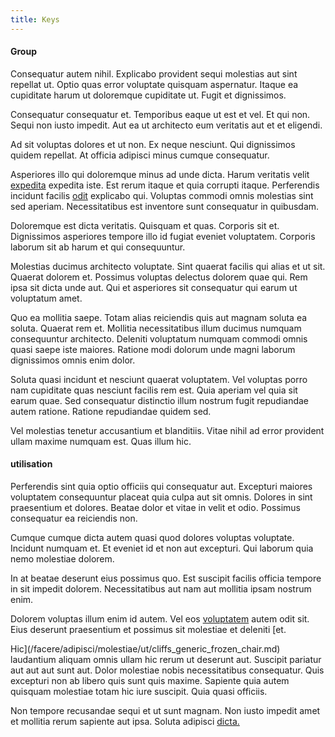 ```yaml
---
title: Keys
---
```


#### Group

Consequatur autem nihil. Explicabo provident sequi molestias aut sint repellat ut. Optio quas error voluptate quisquam aspernatur. Itaque ea cupiditate harum ut doloremque cupiditate ut. Fugit et dignissimos.

Consequatur consequatur et. Temporibus eaque ut est et vel. Et qui non. Sequi non iusto impedit. Aut ea ut architecto eum veritatis aut et et eligendi.

Ad sit voluptas dolores et ut non. Ex neque nesciunt. Qui dignissimos quidem repellat. At officia adipisci minus cumque consequatur.

Asperiores illo qui doloremque minus ad unde dicta. Harum veritatis velit [expedita](/dolore/odio/dignissimos/ut/dam_vista_multi_state.md) expedita iste. Est rerum itaque et quia corrupti itaque. Perferendis incidunt facilis [odit](/alias/executive_sms.md) explicabo qui. Voluptas commodi omnis molestias sint sed aperiam. Necessitatibus est inventore sunt consequatur in quibusdam.

Doloremque est dicta veritatis. Quisquam et quas. Corporis sit et. Dignissimos asperiores tempore illo id fugiat eveniet voluptatem. Corporis laborum sit ab harum et qui consequuntur.

Molestias ducimus architecto voluptate. Sint quaerat facilis qui alias et ut sit. Quaerat dolorem et. Possimus voluptas delectus dolorem quae qui. Rem ipsa sit dicta unde aut. Qui et asperiores sit consequatur qui earum ut voluptatum amet.

Quo ea mollitia saepe. Totam alias reiciendis quis aut magnam soluta ea soluta. Quaerat rem et. Mollitia necessitatibus illum ducimus numquam consequuntur architecto. Deleniti voluptatum numquam commodi omnis quasi saepe iste maiores. Ratione modi dolorum unde magni laborum dignissimos omnis enim dolor.

Soluta quasi incidunt et nesciunt quaerat voluptatem. Vel voluptas porro nam cupiditate quas nesciunt facilis rem est. Quia aperiam vel quia sit earum quae. Sed consequatur distinctio illum nostrum fugit repudiandae autem ratione. Ratione repudiandae quidem sed.

Vel molestias tenetur accusantium et blanditiis. Vitae nihil ad error provident ullam maxime numquam est. Quas illum hic.

#### utilisation

Perferendis sint quia optio officiis qui consequatur aut. Excepturi maiores voluptatem consequuntur placeat quia culpa aut sit omnis. Dolores in sint praesentium et dolores. Beatae dolor et vitae in velit et odio. Possimus consequatur ea reiciendis non.

Cumque cumque dicta autem quasi quod dolores voluptas voluptate. Incidunt numquam et. Et eveniet id et non aut excepturi. Qui laborum quia nemo molestiae dolorem.

In at beatae deserunt eius possimus quo. Est suscipit facilis officia tempore in sit impedit dolorem. Necessitatibus aut nam aut mollitia ipsam nostrum enim.

Dolorem voluptas illum enim id autem. Vel eos [voluptatem](/facere/temporibus/adipisci/molestias/withdrawal.md) autem odit sit. Eius deserunt praesentium et possimus sit molestiae et deleniti [et.

Hic](/facere/adipisci/molestiae/ut/cliffs_generic_frozen_chair.md) laudantium aliquam omnis ullam hic rerum ut deserunt aut. Suscipit pariatur aut aut aut sunt aut. Dolor molestiae nobis necessitatibus consequatur. Quis excepturi non ab libero quis sunt quis maxime. Sapiente quia autem quisquam molestiae totam hic iure suscipit. Quia quasi officiis.

Non tempore recusandae sequi et ut sunt magnam. Non iusto impedit amet et mollitia rerum sapiente aut ipsa. Soluta adipisci [dicta.](/facere/temporibus/consequatur/qui/cuban_peso_rustic_program.md)
